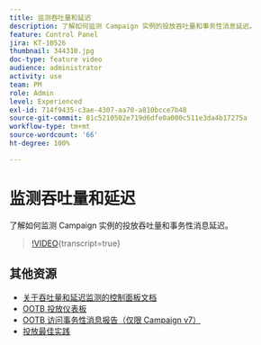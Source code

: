 ```yaml
---
title: 监测吞吐量和延迟
description: 了解如何监测 Campaign 实例的投放吞吐量和事务性消息延迟。
feature: Control Panel
jira: KT-10526
thumbnail: 344310.jpg
doc-type: feature video
audience: administrator
activity: use
team: PM
role: Admin
level: Experienced
exl-id: 714f9435-c3ae-4307-aa70-a810bcce7b48
source-git-commit: 81c5210502e719d6dfe0a000c511e3da4b17275a
workflow-type: tm+mt
source-wordcount: '66'
ht-degree: 100%

---
```


# 监测吞吐量和延迟

了解如何监测 Campaign 实例的投放吞吐量和事务性消息延迟。

>[!VIDEO](https://video.tv.adobe.com/v/3444747/?learn=on&captions=chi_hans){transcript=true}

## 其他资源

* [关于吞吐量和延迟监测的控制面板文档](https://experienceleague.adobe.com/docs/control-panel/using/performance-monitoring/thoughputs-latencies.html?lang=zh-Hans#)
* [OOTB 投放仪表板](https://experienceleague.adobe.com/docs/campaign-classic/using/sending-messages/monitoring-deliveries/delivery-dashboard.html?lang=zh-Hans)
* [OOTB 访问事务性消息报告（仅限 Campaign v7）](https://experienceleague.adobe.com/docs/campaign-classic/using/transactional-messaging/reports/about-transactional-messaging-reports.html?lang=zh-Hans)
* [投放最佳实践](https://experienceleague.adobe.com/docs/campaign-standard/using/communication-channels/delivery-bestpractices/delivery-best-practices.html?lang=zh-Hans)
